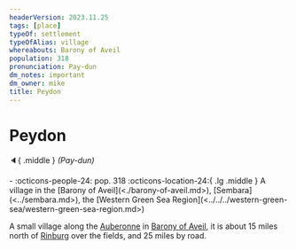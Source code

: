 ```yaml
---
headerVersion: 2023.11.25
tags: [place]
typeOf: settlement
typeOfAlias: village
whereabouts: Barony of Aveil
population: 318
pronunciation: Pay-dun
dm_notes: important
dm_owner: mike
title: Peydon
---
```

# Peydon
:speaker:{ .middle } *(Pay-dun)*  
<div class="grid cards ext-narrow-margin ext-one-column" markdown>
-  
    :octicons-people-24: pop. 318  
    :octicons-location-24:{ .lg .middle } A village in the [Barony of Aveil](<./barony-of-aveil.md>), [Sembara](<../sembara.md>), the [Western Green Sea Region](<../../../western-green-sea/western-green-sea-region.md>)  
</div>


A small village along the [Auberonne](<../../rivers/wistel-enst-watershed/auberonne.md>) in [Barony of Aveil](<./barony-of-aveil.md>), it is about 15 miles north of [Rinburg](<./rinburg.md>) over the fields, and 25 miles by road. 

